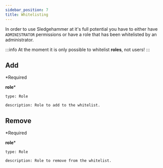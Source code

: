 ```yaml
---
sidebar_position: 7
title: Whitelisting
---
```


In order to use Sledgehammer at it's full potential you have to either have `ADMINISTRATOR` permissions or have a role that has been whitelisted by an administrator.

:::info 
At the moment it is only possible to whitelist **roles**, not users!
:::

## Add

*Required

**role***

    type: Role

    description: Role to add to the whitelist.


## Remove

*Required

**role***

    type: Role

    description: Role to remove from the whitelist.
